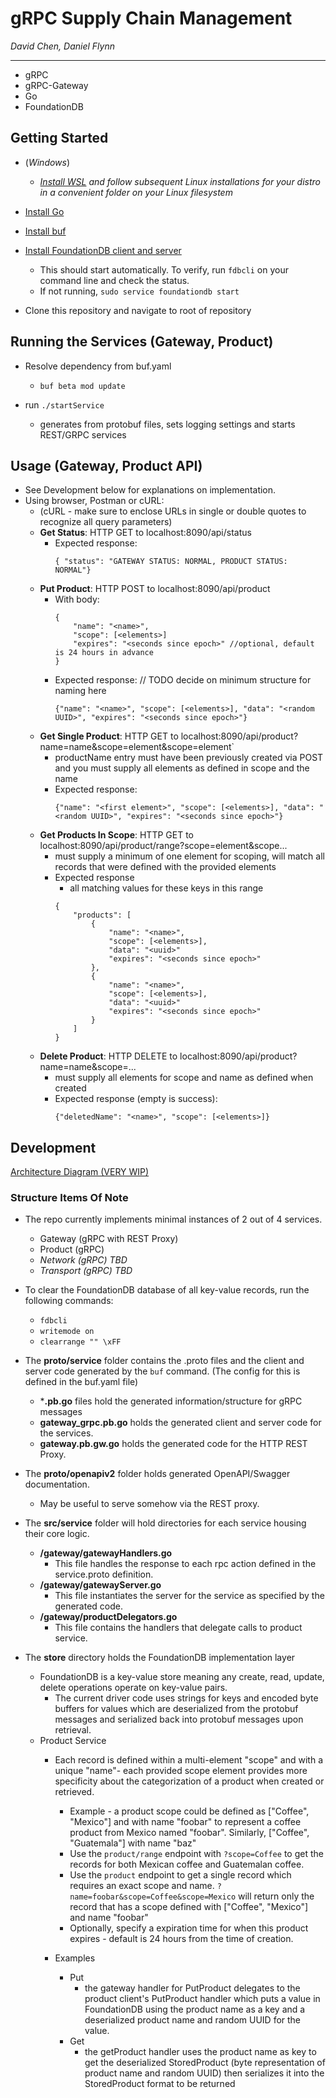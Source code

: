 # gRPC Supply Chain Management
*David Chen, Daniel Flynn*

---

- gRPC
- gRPC-Gateway
- Go
- FoundationDB


## Getting Started
- (*Windows*)
    - *[Install WSL](https://docs.microsoft.com/en-us/windows/wsl/install-win10) and follow subsequent Linux installations for your distro in a convenient folder on your Linux filesystem*

- [Install Go](https://golang.org/doc/install)

- [Install buf](https://docs.buf.build/installation/) 

- [Install FoundationDB client and server](https://apple.github.io/foundationdb/downloads.html)
    - This should start automatically. To verify, run `fdbcli` on your command line and check the status.
    - If not running, `sudo service foundationdb start`

- Clone this repository and navigate to root of repository

## Running the Services (Gateway, Product)

- Resolve dependency from buf.yaml
    - `buf beta mod update`

- run `./startService`
    - generates from protobuf files, sets logging settings and starts REST/GRPC services

## Usage (Gateway, Product API) 
- See Development below for explanations on implementation.
- Using browser, Postman or cURL:
    - (cURL - make sure to enclose URLs in single or double quotes to recognize all query parameters)
    - **Get Status**: HTTP GET to localhost:8090/api/status
        - Expected response:
            ```
            { "status": "GATEWAY STATUS: NORMAL, PRODUCT STATUS: NORMAL"}
            ```
    - **Put Product**: HTTP POST to localhost:8090/api/product
        - With body:
            ```
            {
                "name": "<name>",
                "scope": [<elements>]
                "expires": "<seconds since epoch>" //optional, default is 24 hours in advance
            }
            ```
        - Expected response: // TODO decide on minimum structure for naming here
            ```
            {"name": "<name>", "scope": [<elements>], "data": "<random UUID>", "expires": "<seconds since epoch>"}
            ```
    - **Get Single Product**: HTTP GET to localhost:8090/api/product?name=name&scope=element&scope=element` 
        - productName entry must have been previously created via POST and you must supply all elements as defined in scope and the name
        - Expected response:
            ```
            {"name": "<first element>", "scope": [<elements>], "data": "<random UUID>", "expires": "<seconds since epoch>"}
            ```
    - **Get Products In Scope**: HTTP GET to localhost:8090/api/product/range?scope=element&scope... 
        - must supply a minimum of one element for scoping, will match all records that were defined with the provided elements
        - Expected response
            - all matching values for these keys in this range
            ```
            {
                "products": [
                    {
                        "name": "<name>",
                        "scope": [<elements>],
                        "data": "<uuid>"
                        "expires": "<seconds since epoch>"
                    },
                    {
                        "name": "<name>",
                        "scope": [<elements>],
                        "data": "<uuid>"
                        "expires": "<seconds since epoch>"
                    }
                ]
            }
            ```
    - **Delete Product**: HTTP DELETE to localhost:8090/api/product?name=name&scope=...
        - must supply all elements for scope and name as defined when created
        - Expected response (empty is success):
            ```
            {"deletedName": "<name>", "scope": [<elements>]}
            ```


## Development

[Architecture Diagram (VERY WIP)](https://lucid.app/lucidchart/invitations/accept/inv_0a8665be-2794-4854-8e4a-c162c88fc41e?viewport_loc=-291%2C-20%2C2718%2C1354%2C0_0)

### Structure Items Of Note
- The repo currently implements minimal instances of 2 out of 4 services.
    - Gateway (gRPC with REST Proxy)
    - Product (gRPC)
    - *Network (gRPC) TBD* 
    - *Transport (gRPC) TBD*

- To clear the FoundationDB database of all key-value records, run the following commands:
    - `fdbcli`
    - `writemode on`
    - `clearrange "" \xFF`

- The **proto/service** folder contains the .proto files and the client and server code generated by the `buf` command. (The config for this is defined in the buf.yaml file)
    - ***.pb.go** files hold the generated information/structure for gRPC messages
    - **gateway_grpc.pb.go** holds the generated client and server code for the services.
    - **gateway.pb.gw.go** holds the generated code for the HTTP REST Proxy.

- The **proto/openapiv2** folder holds generated OpenAPI/Swagger documentation.
    - May be useful to serve somehow via the REST proxy.

- The **src/service** folder will hold directories for each service housing their core logic.
    - **/gateway/gatewayHandlers.go**
        - This file handles the response to each rpc action defined in the service.proto definition. 
    - **/gateway/gatewayServer.go**
        - This file instantiates the server for the service as specified by the generated code. 
    - **/gateway/productDelegators.go**
        - This file contains the handlers that delegate calls to product service.

- The **store** directory holds the FoundationDB implementation layer
    - FoundationDB is a key-value store meaning any create, read, update, delete operations operate on key-value pairs.
        - The current driver code uses strings for keys and encoded byte buffers for values which are deserialized from the protobuf messages and serialized back into protobuf messages upon retrieval.
    - Product Service
        - Each record is defined within a multi-element "scope" and with a unique "name"- each provided scope element provides more specificity about the categorization of a product when created or retrieved.
            - Example - a product scope could be defined as ["Coffee", "Mexico"] and with name "foobar" to represent a coffee product from Mexico named "foobar". Similarly, ["Coffee", "Guatemala"] with name "baz"
            - Use the `product/range` endpoint with `?scope=Coffee` to get the records for both Mexican coffee and Guatemalan coffee.
            - Use the `product` endpoint to get a single record which requires an exact scope and name. `?name=foobar&scope=Coffee&scope=Mexico` will return only the record that has a scope defined with ["Coffee", "Mexico"] and name "foobar"
            - Optionally, specify a expiration time for when this product expires - default is 24 hours from the time of creation.

        - Examples
            - Put
                - the gateway handler for PutProduct delegates to the product client's PutProduct handler which puts a value in FoundationDB using the product name as a key and a deserialized product name and random UUID for the value.
            - Get
                - the getProduct handler uses the product name as key to get the deserialized StoredProduct (byte representation of product name and random UUID) then serializes it into the StoredProduct format to be returned
            


        


